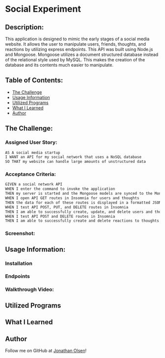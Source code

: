 # Social Experiment

## Description:
This application is designed to mimic the early stages of a social media website. It allows the user to manipulate users, friends, thoughts, and reactions by utilizing express endpoints. This API was built using Node.js and Mongoose. Mongoose utilizes a document structured database instead of the relational style used by MySQL. This makes the creation of the database and its contents much easier to manipulate.

## Table of Contents:
- [The Challenge](#The-Challenge)
- [Usage Information](#Usage-Information)
- [Utilized Programs](#Utilized-Programs)
- [What I Learned](#What-I-Learned)
- [Author](#Author)

## The Challenge:

### Assigned User Story:
```md
AS A social media startup
I WANT an API for my social network that uses a NoSQL database
SO THAT my website can handle large amounts of unstructured data
```

### Acceptance Criteria:
```md
GIVEN a social network API
WHEN I enter the command to invoke the application
THEN my server is started and the Mongoose models are synced to the MongoDB database
WHEN I open API GET routes in Insomnia for users and thoughts
THEN the data for each of these routes is displayed in a formatted JSON
WHEN I test API POST, PUT, and DELETE routes in Insomnia
THEN I am able to successfully create, update, and delete users and thoughts in my database
WHEN I test API POST and DELETE routes in Insomnia
THEN I am able to successfully create and delete reactions to thoughts and add and remove friends to a user’s friend list
```

### Screenshot:

## Usage Information:

### Installation

### Endpoints

### Walkthrough Video:

## Utilized Programs

## What I Learned

## Author
Follow me on GitHub at [Jonathan Olsen](https://github.com/jonathanjjolsen)!
